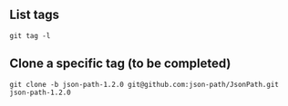 ## List tags
```
git tag -l
```
## Clone a specific tag (to be completed)
```
git clone -b json-path-1.2.0 git@github.com:json-path/JsonPath.git json-path-1.2.0
```
